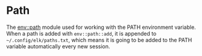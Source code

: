 # Path

The [env::path](/std/env::path/index) module used for working with the PATH
environment variable. When a path is added with `env::path::add`, it
is appended to `~/.config/elk/paths.txt`, which means it is going to
be added to the PATH variable automatically every new session.